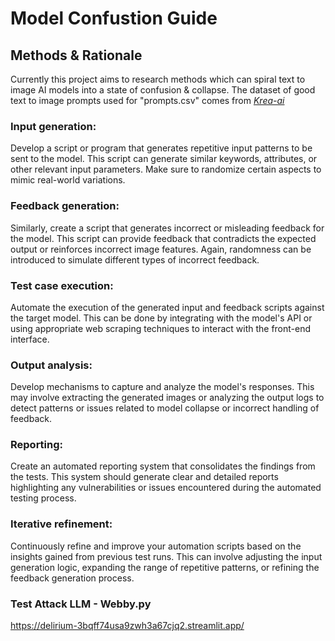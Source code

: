 # Model Confustion Guide

## Methods & Rationale
Currently this project aims to research methods which can spiral text to image AI models into a state of confusion & collapse.
The dataset of good text to image prompts used for "prompts.csv" comes from *[Krea-ai](https://docs.google.com/uc?export=download&id=1c4WHxtlzvHYd0UY5WCMJNn2EO-Aiv2A0)*

### Input generation: 
Develop a script or program that generates repetitive input patterns to be sent to the model. This script can generate similar keywords, attributes, or other relevant input parameters. Make sure to randomize certain aspects to mimic real-world variations.

### Feedback generation: 
Similarly, create a script that generates incorrect or misleading feedback for the model. This script can provide feedback that contradicts the expected output or reinforces incorrect image features. Again, randomness can be introduced to simulate different types of incorrect feedback.

### Test case execution: 
Automate the execution of the generated input and feedback scripts against the target model. This can be done by integrating with the model's API or using appropriate web scraping techniques to interact with the front-end interface.

### Output analysis: 
Develop mechanisms to capture and analyze the model's responses. This may involve extracting the generated images or analyzing the output logs to detect patterns or issues related to model collapse or incorrect handling of feedback.

### Reporting: 
Create an automated reporting system that consolidates the findings from the tests. This system should generate clear and detailed reports highlighting any vulnerabilities or issues encountered during the automated testing process.

### Iterative refinement: 
Continuously refine and improve your automation scripts based on the insights gained from previous test runs. This can involve adjusting the input generation logic, expanding the range of repetitive patterns, or refining the feedback generation process.

### Test Attack LLM - Webby.py
https://delirium-3bqff74usa9zwh3a67cjq2.streamlit.app/
